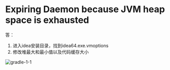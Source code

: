 # Expiring Daemon because JVM heap space is exhausted

答：
1. 进入idea安装目录，找到idea64.exe.vmoptions
2. 修改堆最大和最小值以及代码缓存大小

![gradle-1-1](https://s2.ax1x.com/2020/01/08/l2F6FP.png)





<comment/>